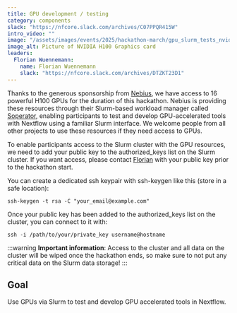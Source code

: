 ```yaml
---
title: GPU development / testing
category: components
slack: "https://nfcore.slack.com/archives/C07PPQR415W"
intro_video: ""
image: "/assets/images/events/2025/hackathon-march/gpu_slurm_tests_nvidia_h100.jpg"
image_alt: Picture of NVIDIA H100 Graphics card
leaders:
  Florian Wuennemann:
    name: Florian Wuennemann
    slack: "https://nfcore.slack.com/archives/DTZKT23D1"
---
```


Thanks to the generous sponsorship from [Nebius](https://nebius.com/), we have access to 16 powerful H100 GPUs for the duration of this hackathon. Nebius is providing these resources through their Slurm-based workload manager called [Soperator](https://nebius.com/services/soperator), enabling participants to test and develop GPU-accelerated tools with Nextflow using a familiar Slurm interface.
We welcome people from all other projects to use these resources if they need access to GPUs.

To enable participants access to the Slurm cluster with the GPU resources, we need to add your public key to the authorized_keys list on the Slurm cluster. If you want access, please contact [Florian](https://nfcore.slack.com/archives/DTZKT23D1) with your public key prior to the hackathon start.

You can create a dedicated ssh keypair with ssh-keygen like this (store in a safe location):

`ssh-keygen -t rsa -C "your_email@example.com"`

Once your public key has been added to the authorized_keys list on the cluster, you can connect to it with:

`ssh -i /path/to/your/private_key username@hostname`

:::warning
**Important information**: Access to the cluster and all data on the cluster will be wiped once the hackathon ends, so make sure to not put any critical data on the Slurm data storage!
:::

## Goal

Use GPUs via Slurm to test and develop GPU accelerated tools in Nextflow.
